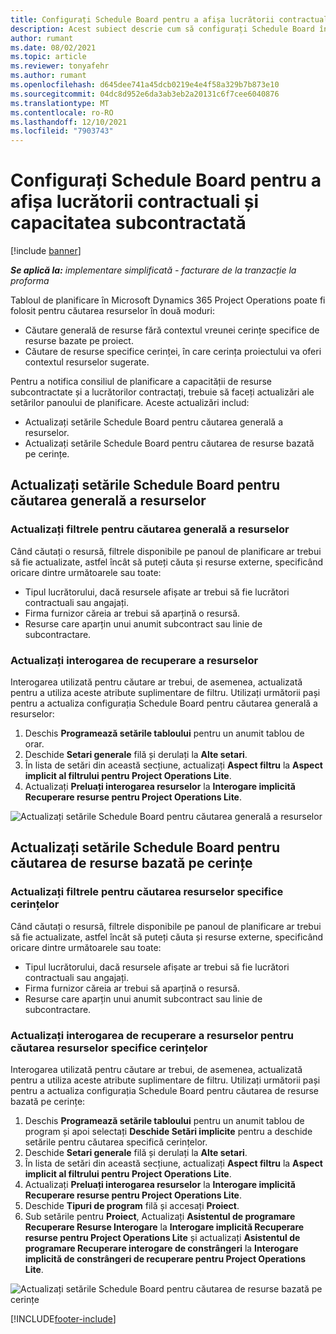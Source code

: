 ```yaml
---
title: Configurați Schedule Board pentru a afișa lucrătorii contractuali și capacitatea subcontractată
description: Acest subiect descrie cum să configurați Schedule Board în Microsoft Dynamics 365 Project Operations pentru a arăta capacitatea de resurse subcontractate atunci când personalul este necesar pentru resursele proiectului.
author: rumant
ms.date: 08/02/2021
ms.topic: article
ms.reviewer: tonyafehr
ms.author: rumant
ms.openlocfilehash: d645dee741a45dcb0219e4e4f58a329b7b873e10
ms.sourcegitcommit: 04dc8d952e6da3ab3eb2a20131c6f7cee6040876
ms.translationtype: MT
ms.contentlocale: ro-RO
ms.lasthandoff: 12/10/2021
ms.locfileid: "7903743"
---
```

# <a name="configure-schedule-board-to-show-contract-workers-and-subcontracted-capacity"></a>Configurați Schedule Board pentru a afișa lucrătorii contractuali și capacitatea subcontractată 

[!include [banner](../../includes/dataverse-preview.md)]

_**Se aplică la:** implementare simplificată - facturare de la tranzacție la proforma_

Tabloul de planificare în Microsoft Dynamics 365 Project Operations poate fi folosit pentru căutarea resurselor în două moduri:

- Căutare generală de resurse fără contextul vreunei cerințe specifice de resurse bazate pe proiect.
- Căutare de resurse specifice cerinței, în care cerința proiectului va oferi contextul resurselor sugerate.

Pentru a notifica consiliul de planificare a capacității de resurse subcontractate și a lucrătorilor contractați, trebuie să faceți actualizări ale setărilor panoului de planificare. Aceste actualizări includ: 
- Actualizați setările Schedule Board pentru căutarea generală a resurselor.
- Actualizați setările Schedule Board pentru căutarea de resurse bazată pe cerințe.

## <a name="update-schedule-board-settings-for-general-resource-search"></a>Actualizați setările Schedule Board pentru căutarea generală a resurselor
### <a name="update-filters-for-general-resource-search"></a>Actualizați filtrele pentru căutarea generală a resurselor
Când căutați o resursă, filtrele disponibile pe panoul de planificare ar trebui să fie actualizate, astfel încât să puteți căuta și resurse externe, specificând oricare dintre următoarele sau toate:
  - Tipul lucrătorului, dacă resursele afișate ar trebui să fie lucrători contractuali sau angajați.
  - Firma furnizor căreia ar trebui să aparțină o resursă.
  - Resurse care aparțin unui anumit subcontract sau linie de subcontractare.
    
### <a name="update-retrieve-resource-query"></a>Actualizați interogarea de recuperare a resurselor
Interogarea utilizată pentru căutare ar trebui, de asemenea, actualizată pentru a utiliza aceste atribute suplimentare de filtru. Utilizați următorii pași pentru a actualiza configurația Schedule Board pentru căutarea generală a resurselor:  
1. Deschis **Programează setările tabloului** pentru un anumit tablou de orar.
2. Deschide **Setari generale** filă și derulați la **Alte setari**.
3. În lista de setări din această secțiune, actualizați **Aspect filtru** la **Aspect implicit al filtrului pentru Project Operations Lite**.
4. Actualizați **Preluați interogarea resurselor** la **Interogare implicită Recuperare resurse pentru Project Operations Lite**.

![Actualizați setările Schedule Board pentru căutarea generală a resurselor](../media/BoardSettings.png)  

## <a name="update-schedule-board-settings-for-requirementbased-resource-search"></a>Actualizați setările Schedule Board pentru căutarea de resurse bazată pe cerințe
### <a name="update-filters-for-requirement-specific-resource-search"></a>Actualizați filtrele pentru căutarea resurselor specifice cerințelor 
Când căutați o resursă, filtrele disponibile pe panoul de planificare ar trebui să fie actualizate, astfel încât să puteți căuta și resurse externe, specificând oricare dintre următoarele sau toate:
 - Tipul lucrătorului, dacă resursele afișate ar trebui să fie lucrători contractuali sau angajați.
 - Firma furnizor căreia ar trebui să aparțină o resursă.
 - Resurse care aparțin unui anumit subcontract sau linie de subcontractare.

### <a name="update-retrieve-resource-query-for-requirement-specific-resource-search"></a>Actualizați interogarea de recuperare a resurselor pentru căutarea resurselor specifice cerințelor 
Interogarea utilizată pentru căutare ar trebui, de asemenea, actualizată pentru a utiliza aceste atribute suplimentare de filtru. Utilizați următorii pași pentru a actualiza configurația Schedule Board pentru căutarea de resurse bazată pe cerințe:

1. Deschis **Programează setările tabloului** pentru un anumit tablou de program și apoi selectați **Deschide Setări implicite** pentru a deschide setările pentru căutarea specifică cerințelor.
2. Deschide **Setari generale** filă și derulați la **Alte setari**.
3. În lista de setări din această secțiune, actualizați **Aspect filtru** la **Aspect implicit al filtrului pentru Project Operations Lite**.
4. Actualizați **Preluați interogarea resurselor** la **Interogare implicită Recuperare resurse pentru Project Operations Lite**.
5. Deschide **Tipuri de program** filă și accesați **Proiect**.
6. Sub setările pentru **Proiect**, Actualizați **Asistentul de programare Recuperare Resurse Interogare** la **Interogare implicită Recuperare resurse pentru Project Operations Lite** și actualizați **Asistentul de programare Recuperare interogare de constrângeri** la **Interogare implicită de constrângeri de recuperare pentru Project Operations Lite**.

![Actualizați setările Schedule Board pentru căutarea de resurse bazată pe cerințe](../media/SASettings.png)  

[!INCLUDE[footer-include](../../includes/footer-banner.md)]
